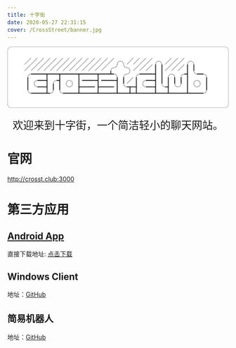 ```yaml
---
title: 十字街
date: 2020-05-27 22:31:15
cover: /CrossStreet/banner.jpg
---
```

![](/CrossStreet/logo.png)
<font size=5><center>欢迎来到十字街，一个简洁轻小的聊天网站。</center></font>
# 官网
<font color=Aqua>http://crosst.club:3000 </font>
# 第三方应用

## [Android App](https://pastebin.com/raw/SRjsN5cN)
直接下载地址: [点击下载](https://cross-street.coding.net/api/share/download/1006553a-d0c5-43ff-b509-65f9d5952144)

## Windows Client
地址：[GitHub](https://github.com/LanceLiang2018/ChatClient)

## 简易机器人
地址：[GitHub](https://github.com/WoodenBlock/SimpleBot)